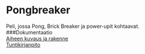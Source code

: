 # Pongbreaker
Peli, jossa Pong, Brick Breaker ja power-upit kohtaavat.  
###Dokumentaatio  
[Aiheen kuvaus ja rakenne](dokumentaatio/aiheenKuvausJaRakenne.md)  
[Tuntikirjanpito](dokumentaatio/tuntikirjanpito.md)
